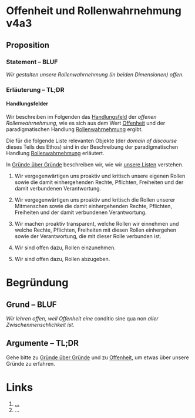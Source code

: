 <!---
   NAME - The NAME of this project is:
ethos

  FILE - The FILENAME of the current file is:
/v4a3.md

  CREATION - This project was CREATED on:
2017-01-28-16:15:00 UTC

  MODIFICATION - This project was last MODIFIED on:
2017-01-28-16:15:00 UTC

  VERSION - The current VERSION of this project is:
<git-commit-hash>-2017-01-28-16:15:00 UTC

  CREATOR(S) - This project was CREATED by:
Michael Czechowski, Martin Maga

  CONTACT - You can CONTACT the creator(s) or developer(s) of this project at:
E-Mail: mail@martinmaga.de

  COPYRIGHT - The COPYRIGHT holder of this project is:
COPYRIGHT (c) 2016 Martin Maga

  LICENSE - This project is LICENSED under the following license:
Martin Maga 2016 CC BY-SA 4.0 https://creativecommons.org

  SUBFILE – This is a SUBFILE! For more INFORMATION on this project go to:
/README.md
--->

# Offenheit und Rollenwahrnehmung v4a3
## Proposition
### Statement – BLUF
*Wir gestalten unsere Rollenwahrnehmung (in beiden Dimensionen) offen.*

### Erläuterung – TL;DR
#### Handlungsfelder
Wir beschreiben im Folgenden das [Handlungsfeld](../synopsis/reasons.md) der *offenen Rollenwahrnehmung*, wie es sich aus dem Wert [Offenheit](../values/v4_openness.md)
und der paradigmatischen Handlung [Rollenwahrnehmung](../actions/a3_roles.md) ergibt.

Die für die folgende Liste relevanten Objekte (der *domain of discourse* dieses Teils des Ethos) sind in der Beschreibung der paradigmatischen Handlung [Rollenwahrnehmung](../actions/a3_roles.md) erläutert.  

In [Gründe über Gründe](../synopsis/reasons.md) beschreiben wir, wie wir [unsere Listen](../synopsis/reasons.md) verstehen.

1. Wir vergegenwärtigen uns proaktiv und kritisch unsere eigenen Rollen sowie die damit einhergehenden Rechte, Pflichten, Freiheiten und der damit verbundenen Verantwortung.

2. Wir vergegenwärtigen uns proaktiv und kritisch die Rollen unserer Mitmenschen sowie die damit einhergehenden Rechte, Pflichten, Freiheiten und der damit verbundenen Verantwortung.

3. Wir machen proaktiv transparent, welche Rollen wir einnehmen und welche Rechte, Pflichten, Freiheiten mit diesen Rollen einhergehen sowie der Verantwortung, die mit dieser Rolle verbunden ist.

4. Wir sind offen dazu, Rollen einzunehmen.

5. Wir sind offen dazu, Rollen abzugeben.

# Begründung
## Grund – BLUF
*Wir lehren offen, weil Offenheit eine* conditio sine qua non *aller Zwischenmenschlichkeit ist.*

## Argumente – TL;DR
Gehe bitte zu [Gründe über Gründe](../contents/reasons/reasons.md) und zu [Offenheit](../contents/values/v4_openness.md), um etwas über unsere Gründe zu erfahren.

# Links
  1. […](…)
  2. …
